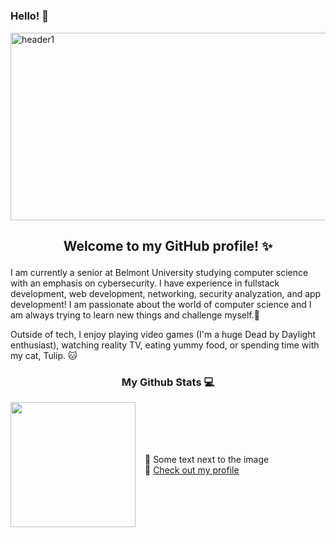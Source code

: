 # <h3>Hello! 👋</h3>

<img width="1000" height="300" alt="header1" src="https://github.com/user-attachments/assets/213c78eb-f9e6-4317-92ef-9582a2bd6247" />


## <p align="center">Welcome to my GitHub profile! ✨ 
  
I am currently a senior at Belmont University studying computer science with an emphasis on cybersecurity. I have experience in fullstack development, web development, networking, security analyzation, and app development! I am passionate about the world of computer science and I am always trying to learn new things and challenge myself.🩷 

Outside of tech, I enjoy playing video games (I'm a huge Dead by Daylight enthusiast), watching reality TV, eating yummy food, or spending time with my cat, Tulip. 🐱 </p>

<h3 align="center">My Github Stats 💻</h3>

<div style="display: flex; align-items: center;">
  <a href="https://github.com/sloaneeliza/github-readme-stats">
    <img height="200" src="https://github-readme-stats.vercel.app/api/top-langs/?username=sloaneeliza&layout=compact&hide=jupyter%20notebook&theme=tokyonight" />
  </a>
  <span style="margin-left: 15px;">
    🌟 Some text next to the image  
    <br/> 🔗 <a href="https://github.com/sloaneeliza">Check out my profile</a>
  </span>
</div>
